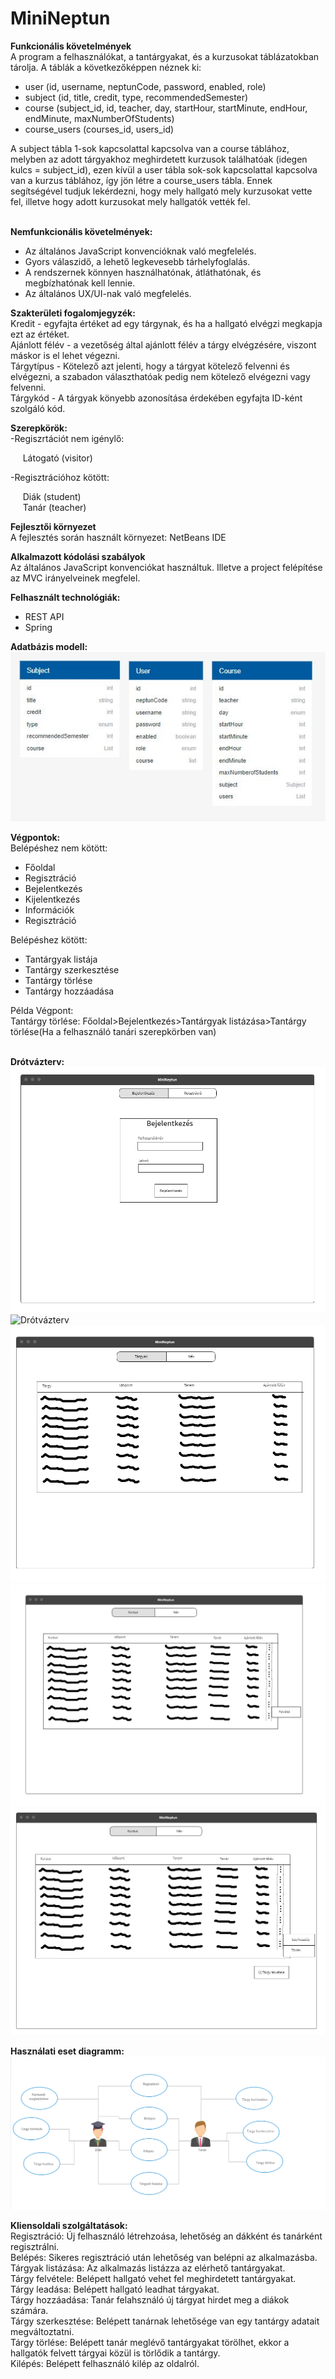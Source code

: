 # MiniNeptun

**Funkcionális követelmények**<br />
A program a felhasználókat, a tantárgyakat, és a kurzusokat táblázatokban tárolja. A táblák a következőképpen néznek ki:<br />
<ul>
<li>user (id, username, neptunCode, password, enabled, role)</li>
<li>subject (id, title, credit, type, recommendedSemester)</li>
<li>course (subject_id, id, teacher, day, startHour, startMinute, endHour, endMinute, maxNumberOfStudents)</li>
<li>course_users (courses_id, users_id)</li>
</ul>
A subject tábla 1-sok kapcsolattal kapcsolva van a course táblához, melyben az adott tárgyakhoz meghirdetett kurzusok találhatóak (idegen kulcs = subject_id), ezen kívül a user tábla sok-sok kapcsolattal kapcsolva van a kurzus táblához, így jön létre a course_users tábla. Ennek segítségével tudjuk lekérdezni, hogy mely hallgató mely kurzusokat vette fel, illetve hogy adott kurzusokat mely hallgatók vették fel.<br /><br />


**Nemfunkcionális követelmények:**<br />
<ul>
<li>Az általános JavaScript konvencióknak való megfelelés.</li>
<li>Gyors válaszidő, a lehető legkevesebb tárhelyfoglalás.</li>
<li>A rendszernek könnyen használhatónak, átláthatónak, és megbízhatónak kell lennie.</li>
<li>Az általános UX/UI-nak való megfelelés.</li>
</ul>

**Szakterületi fogalomjegyzék:**<br />
Kredit - egyfajta értéket ad egy tárgynak, és ha a hallgató elvégzi megkapja ezt az értéket.<br />
Ajánlott félév - a vezetőség által ajánlott félév a tárgy elvégzésére, viszont máskor is el lehet végezni.<br />
Tárgytípus - Kötelező azt jelenti, hogy a tárgyat kötelező felvenni és elvégezni, a szabadon választhatóak pedig nem kötelező elvégezni vagy felvenni.<br />
Tárgykód - A tárgyak könyebb azonosítása érdekében egyfajta ID-ként szolgáló kód.<br />

**Szerepkörök:**<br />
-Regiszrtációt nem igénylő:<br />

 &nbsp;&nbsp;&nbsp;&nbsp;&nbsp;Látogató (visitor)<br />
 
-Regisztrációhoz kötött:<br />

&nbsp;&nbsp;&nbsp;&nbsp;&nbsp;Diák (student)<br />
&nbsp;&nbsp;&nbsp;&nbsp;&nbsp;Tanár (teacher)<br />
    


**Fejlesztői környezet**<br />
A fejlesztés során használt környezet: NetBeans IDE<br />

**Alkalmazott kódolási szabályok**<br />
Az általános JavaScript konvenciókat használtuk. Illetve a project felépítése az MVC irányelveinek megfelel.<br />

**Felhasznált technológiák:**<br />
<ul>
<li>REST API</li>
<li>Spring</li>
</ul>

**Adatbázis modell:**<br />
![Adatbázis modell](https://github.com/Donato12/AlkFejlBead/blob/master/MiniNeptun/Documents/DatabaseModel.JPG)

**Végpontok:**<br />
Belépéshez nem kötött: 
<ul>
<li>Főoldal</li>
<li>Regisztráció</li>
<li>Bejelentkezés</li>
<li>Kijelentkezés</li>
<li>Információk</li>
<li>Regisztráció</li>
</ul>
Belépéshez kötött:
<ul>
<li>Tantárgyak listája</li>
<li>Tantárgy szerkesztése</li>
<li>Tantárgy törlése</li>
<li>Tantárgy hozzáadása</li>
</ul>
Példa Végpont:<br />
Tantárgy törlése: Főoldal>Bejelentkezés>Tantárgyak listázása>Tantárgy törlése(Ha a felhasználó tanári szerepkörben van)<br />
<br />

**Drótvázterv:**<br />
![Drótvázterv](https://github.com/Donato12/AlkFejlBead/blob/master/MiniNeptun/Documents/1.PNG)
![Drótvázterv](https://github.com/Donato12/AlkFejlBeadn/blob/master/MiniNeptun/Documents/2.PNG)
![Drótvázterv](https://github.com/Donato12/AlkFejlBead/blob/master/MiniNeptun/Documents/3.PNG)
![Drótvázterv](https://github.com/Donato12/AlkFejlBead/blob/master/MiniNeptun/Documents/4.PNG)
![Drótvázterv](https://github.com/Donato12/AlkFejlBead/blob/master/MiniNeptun/Documents/5.PNG)

**Használati eset diagramm:**<br />
![UseCase](https://github.com/Donato12/AlkFejlBead/blob/master/MiniNeptun/Documents/usecase.PNG)

**Kliensoldali szolgáltatások:**<br />
Regisztráció: Új felhasználó létrehzoása, lehetőség an dákként és tanárként regisztrálni.<br />
Belépés: Sikeres regisztráció után lehetőség van belépni az alkalmazásba.<br />
Tárgyak listázása: Az alkalmazás listázza az elérhető tantárgyakat.<br />
Tárgy felvétele: Belépett hallgató vehet fel meghirdetett tantárgyakat.<br />
Tárgy leadása: Belépett hallgató leadhat tárgyakat.<br />
Tárgy hozzáadása: Tanár felahsználó új tárgyat hirdet meg a diákok számára.<br />
Tárgy szerkesztése: Belépett tanárnak lehetősége van egy tantárgy adatait megváltoztatni.<br />
Tárgy törlése: Belépett tanár meglévő tantárgyakat törölhet, ekkor a hallgatók felvett tárgyai közül is törlődik a tantárgy.<br />
Kilépés: Belépett felhasználó kilép az oldalról.<br />
